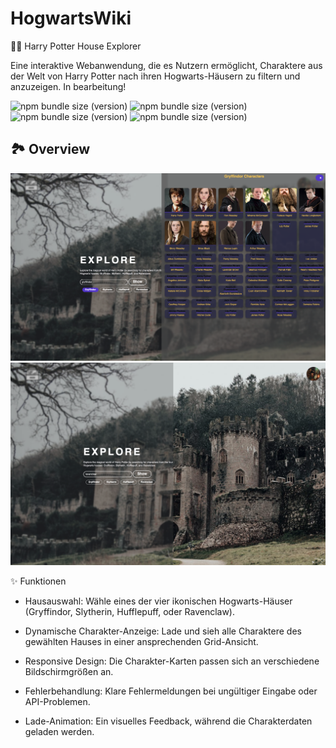 # HogwartsWiki
🧙‍♂️ Harry Potter House Explorer

Eine interaktive Webanwendung, die es Nutzern ermöglicht, Charaktere aus der Welt von Harry Potter nach ihren Hogwarts-Häusern zu filtern und anzuzeigen. In bearbeitung!

![npm bundle size (version)](https://img.shields.io/badge/version-0.0.1-green) ![npm bundle size (version)](https://img.shields.io/badge/language-JavaScript-yellow) ![npm bundle size (version)](https://img.shields.io/badge/language-CSS3-blue) ![npm bundle size (version)](https://img.shields.io/badge/language-HTML5-orange) 


## 🏞️ Overview
![Alt text](Pic1.png "Optional title")
![Alt text](Pic2.png "Optional title")

✨ Funktionen

  * Hausauswahl: Wähle eines der vier ikonischen Hogwarts-Häuser (Gryffindor, Slytherin, Hufflepuff, oder Ravenclaw).

  * Dynamische Charakter-Anzeige: Lade und sieh alle Charaktere des gewählten Hauses in einer ansprechenden Grid-Ansicht.

  *  Responsive Design: Die Charakter-Karten passen sich an verschiedene Bildschirmgrößen an.

   * Fehlerbehandlung: Klare Fehlermeldungen bei ungültiger Eingabe oder API-Problemen.

  * Lade-Animation: Ein visuelles Feedback, während die Charakterdaten geladen werden.
